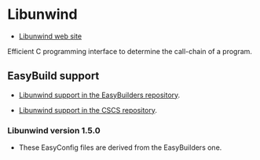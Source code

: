 # Libunwind

  * [Libunwind web site](https://www.nongnu.org/libunwind/)

Efficient C programming interface to determine the call-chain of a program.

## EasyBuild support

  * [Libunwind support in the EasyBuilders repository](https://github.com/easybuilders/easybuild-easyconfigs/tree/develop/easybuild/easyconfigs/l/libunwind).

  * [Libunwind support in the CSCS repository](https://github.com/easybuilders/CSCS/tree/master/easybuild/easyconfigs/l/libunwind).


### Libunwind version 1.5.0

  * These EasyConfig files are derived from the EasyBuilders one.